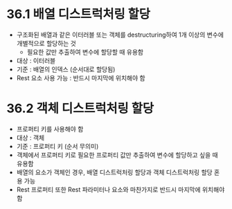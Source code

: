 # 36.1 배열 디스트럭처링 할당

- 구조화된 배열과 같은 이터러블 또는 객체를 destructuring하여 1개 이상의 변수에 개별적으로 할당하는 것
  - 필요한 값만 추출하여 변수에 할당할 때 유용함
- 대상 : 이터러블
- 기준 : 배열의 인덱스 (순서대로 할당됨)
- Rest 요소 사용 가능 : 반드시 마지막에 위치해야 함

# 36.2 객체 디스트럭처링 할당

- 프로퍼티 키를 사용해야 함
- 대상 : 객체
- 기준 : 프로퍼티 키 (순서 무의미)
- 객체에서 프로퍼티 키로 필요한 프로퍼티 값만 추출하여 변수에 할당하고 싶을 때 유용함
- 배열의 요소가 객체인 경우, 배열 디스트럭처링 할당과 객체 디스트럭처링 할당 혼용 가능
- Rest 프로퍼티 또한 Rest 파라미터나 요소와 마찬가지로 반드시 마지막에 위치해야 함
